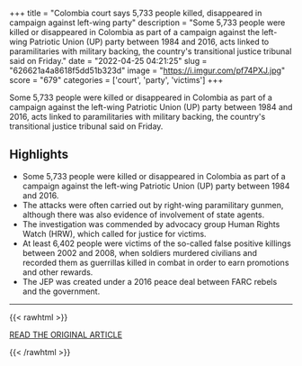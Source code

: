 +++
title = "Colombia court says 5,733 people killed, disappeared in campaign against left-wing party"
description = "Some 5,733 people were killed or disappeared in Colombia as part of a campaign against the left-wing Patriotic Union (UP) party between 1984 and 2016, acts linked to paramilitaries with military backing, the country's transitional justice tribunal said on Friday."
date = "2022-04-25 04:21:25"
slug = "626621a4a8618f5dd51b323d"
image = "https://i.imgur.com/pf74PXJ.jpg"
score = "679"
categories = ['court', 'party', 'victims']
+++

Some 5,733 people were killed or disappeared in Colombia as part of a campaign against the left-wing Patriotic Union (UP) party between 1984 and 2016, acts linked to paramilitaries with military backing, the country's transitional justice tribunal said on Friday.

## Highlights

- Some 5,733 people were killed or disappeared in Colombia as part of a campaign against the left-wing Patriotic Union (UP) party between 1984 and 2016.
- The attacks were often carried out by right-wing paramilitary gunmen, although there was also evidence of involvement of state agents.
- The investigation was commended by advocacy group Human Rights Watch (HRW), which called for justice for victims.
- At least 6,402 people were victims of the so-called false positive killings between 2002 and 2008, when soldiers murdered civilians and recorded them as guerrillas killed in combat in order to earn promotions and other rewards.
- The JEP was created under a 2016 peace deal between FARC rebels and the government.

---

{{< rawhtml >}}
  <p class="article-category">
    <a target="_blank" href="http://www.reuters.com/article/us-colombia-conflict-idUSKCN2ME1RO?utm_source=34553&amp;utm_medium=partner">READ THE ORIGINAL ARTICLE</a>
  </p>
{{< /rawhtml >}}
